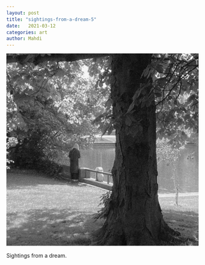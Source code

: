 ```yaml
---
layout: post
title: "sightings-from-a-dream-5"
date:   2021-03-12
categories: art
author: Mahdi
---
```


![sightings-from-a-dream-5](/img/arts/sightings-from-a-dream-5.jpg)

<span class='image-details'>
Sightings from a dream.
</span>
